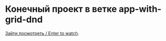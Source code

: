 # Конечный проект в ветке app-with-grid-dnd

[Зайти посмотреть / Enter to watch](https://lenarqa.github.io/LanguageTeachingApp/).
